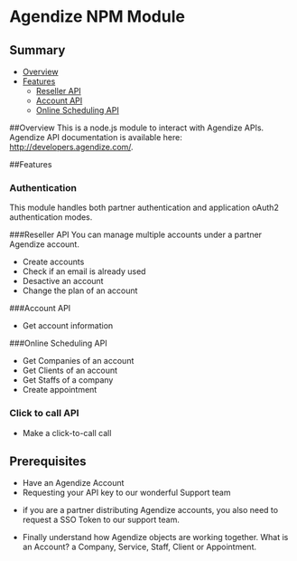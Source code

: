 # Agendize NPM Module

## Summary
* [Overview](#markdown-header-overview)
* [Features](#markdown-header-features)
    * [Reseller API](#markdown-header-reseller)
    * [Account API](#markdown-header-Account)
    * [Online Scheduling API](#markdown-header-Online)

##Overview
This is a node.js module to interact with Agendize APIs. Agendize API documentation is available here: http://developers.agendize.com/. 

##Features
### Authentication
This module handles both partner authentication and application oAuth2 authentication modes.
 
###Reseller API
You can manage multiple accounts under a partner Agendize account.

* Create accounts
* Check if an email is already used
* Desactive an account
* Change the plan of an account

###Account API
* Get account information

###Online Scheduling API
* Get Companies of an account
* Get Clients of an account
* Get Staffs of a company
* Create appointment

### Click to call API
* Make a click-to-call call 

## Prerequisites
* Have an Agendize Account
* Requesting your API key to our wonderful Support team

- if you are a partner distributing Agendize accounts, you also need to request a SSO Token to our support team.

* Finally understand how Agendize objects are working together. What is an Account? a Company, Service, Staff, Client or Appointment. 
